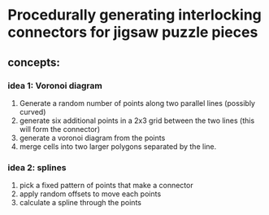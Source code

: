# Procedurally generating interlocking connectors for jigsaw puzzle pieces

## concepts:
### idea 1: Voronoi diagram
1. Generate a random number of points along two parallel lines (possibly curved)
2. generate six additional points in a 2x3 grid between the two lines (this will form the connector)
3. generate a voronoi diagram from the points
4. merge cells into two larger polygons separated by the line.

### idea 2: splines
1. pick a fixed pattern of points that make a connector
2. apply random offsets to move each points
3. calculate a spline through the points
